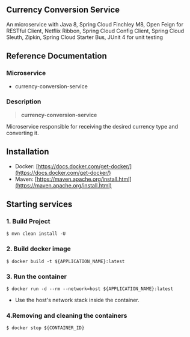 ## Currency Conversion Service

An microservice with Java 8, Spring Cloud Finchley M8, Open Feign for RESTful Client, Netflix Ribbon, Spring Cloud Config Client, Spring Cloud Sleuth, Zipkin, Spring Cloud Starter Bus, JUnit 4 for unit testing

## Reference Documentation

### Microservice

-   currency-conversion-service

### Description

> **currency-conversion-service**

Microservice responsible for receiving the desired currency type and converting it.

## Installation

-   Docker: [https://docs.docker.com/get-docker/](https://docs.docker.com/get-docker/)
-   Maven: [https://maven.apache.org/install.html](https://maven.apache.org/install.html)

## Starting services

### 1. Build Project

```
$ mvn clean install -U
```

### 2. Build docker image

```
$ docker build -t ${APPLICATION_NAME}:latest
```

### 3. Run the container

```
$ docker run -d --rm --network=host ${APPLICATION_NAME}:latest
```

-   Use the host's network stack inside the container.

### 4.Removing and cleaning the containers

```
$ docker stop ${CONTAINER_ID}
```
